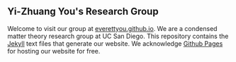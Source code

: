 ## Yi-Zhuang You's Research Group

Welcome to visit our group at [everettyou.github.io](https://everettyou.github.io/). We are a condensed matter theory research group at UC San Diego. This repository contains the [Jekyll](https://jekyllrb.com/) text files that generate our website. We acknowledge [Github Pages](https://pages.github.com/) for hosting our website for free. 
